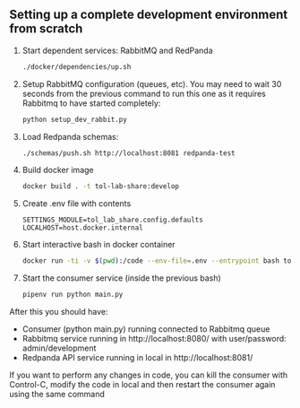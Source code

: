 ## Setting up a complete development environment from scratch

1. Start dependent services: RabbitMQ and RedPanda

    ```bash
    ./docker/dependencies/up.sh
    ```

1. Setup RabbitMQ configuration (queues, etc). You may need to wait 30 seconds from the previous command
to run this one as it requires Rabbitmq to have started completely:

    ```bash
    python setup_dev_rabbit.py
    ```

1. Load Redpanda schemas:

    ```bash
    ./schemas/push.sh http://localhost:8081 redpanda-test
    ```

1. Build docker image

    ```bash
    docker build . -t tol-lab-share:develop
    ```

1. Create .env file with contents

    ```text
    SETTINGS_MODULE=tol_lab_share.config.defaults
    LOCALHOST=host.docker.internal
    ```

1. Start interactive bash in docker container

    ```bash
    docker run -ti -v $(pwd):/code --env-file=.env --entrypoint bash tol-lab-share:develop
    ```

1. Start the consumer service (inside the previous bash)

    ```bash
    pipenv run python main.py
    ```

After this you should have:

* Consumer (python main.py) running connected to Rabbitmq queue
* Rabbitmq service running in http://localhost:8080/ with user/password: admin/development
* Redpanda API service running in local in http://localhost:8081/

If you want to perform any changes in code, you can kill the consumer with Control-C, modify the code in local and then restart the consumer again using the same command

